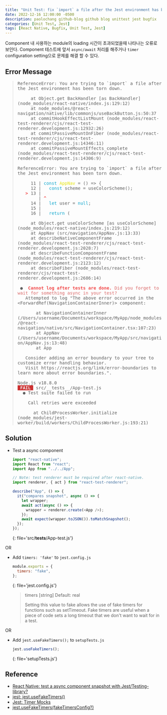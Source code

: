 ```yaml
---
title: "Unit Test: fix `import` a file after the Jest environment has been torn down"
date: 2022-12-16 12:00:00 -0500
description: paolochang github-blog github blog unittest jest bugfix
categories: [Unit Test, Jest]
tags: [React Native, Bugfix, Unit Test, Jest]
---
```


<style type='text/css'>
blockquote pre {
  overflow: auto !important;
  overflow-wrap: anywhere !important;
  white-space: pre-wrap;
}
[class*="keyword"] {
  color: #14A7CD;
}
[class*="classname"] {
  color: #E5E50E;
}
[class*="err_b"] {
  color: #F14B4C;
  font-weight: 600;
}
[class*="err_r"] {
  color: #DA6A6A;
}
[class*="fail"] {
  color: #F0F0F0;
  font-weight: 600;
  background-color: #CD3131;
}

</style>

Component 내 사용하는 module의 loading 시간이 초과되었을때 나타나는 오류로 보인다. Component 테스트에 앞서 `async/await` 처리를 해주거나 `timer` configuration setting으로 문제를 해결 할 수 있다.

## Error Message

> <pre>
> ReferenceError: You are trying to `import` a file after the Jest environment has been torn down.
> 
>      at Object.get BackHandler [as BackHandler] (node_modules/react-native/index.js:129:12)
>      at node_modules/@react-navigation/native/lib/commonjs/useBackButton.js:50:37
>      at commitHookEffectListMount (node_modules/react-test-renderer/cjs/react-test-renderer.development.js:12932:26)
>      at commitPassiveMountOnFiber (node_modules/react-test-renderer/cjs/react-test-renderer.development.js:14346:11)
>      at commitPassiveMountEffects_complete (node_modules/react-test-renderer/cjs/react-test-renderer.development.js:14306:9)
> 
> ReferenceError: You are trying to `import` a file after the Jest environment has been torn down.
> 
>      11 | <span class=keyword>const</span> <span class=classname>AppNav</span> = () => {
>      12 |   <span class=keyword>const</span> scheme = useColorScheme();
>    <span class=err_b>></span> 13 |
>         | <span class=err_b>^</span>
>      14 |   <span class=keyword>let</span> user = <span class=keyword>null</span>;
>      15 |
>      16 |   <span class=keyword>return</span> (
> 
>      at Object.get useColorScheme [as useColorScheme] (node_modules/react-native/index.js:219:12)
>      at AppNav (src/navigation/AppNav.js:13:33)
>      at describeNativeComponentFrame (node_modules/react-test-renderer/cjs/react-test-renderer.development.js:2028:7)
>      at describeFunctionComponentFrame (node_modules/react-test-renderer/cjs/react-test-renderer.development.js:2123:12)
>      at describeFiber (node_modules/react-test-renderer/cjs/react-test-renderer.development.js:2686:14)
> 
>  ●  <span class=err_r><strong class=err_b>Cannot log after tests are done.</strong> Did you forget to wait for something async in your test?</span>
>    Attempted to log "The above error occurred in the &lt;ForwardRef(NavigationContainerInner)&gt; component:
> 
>        at NavigationContainerInner (/Users/username/Documents/workspace/MyApp/node_modules/@react-navigation/native/src/NavigationContainer.tsx:107:23)
>        at AppNav (/Users/username/Documents/workspace/MyApp/src/navigation/AppNav.js:13:48)
>        at App
> 
>    Consider adding an error boundary to your tree to customize error handling behavior.
>    Visit https://reactjs.org/link/error-boundaries to learn more about error boundaries.".
> 
> Node.js v18.8.0
> <span class=fail> FAIL </span> src/__tests__/App-test.js
>   ● Test suite failed to run
> 
>     Call retries were exceeded
> 
>       at ChildProcessWorker.initialize (node_modules/jest-worker/build/workers/ChildProcessWorker.js:193:21)
> </pre>

## Solution

- Test a async component

  ```js
  import "react-native";
  import React from "react";
  import App from "../../App";

  // Note: test renderer must be required after react-native.
  import renderer, { act } from "react-test-renderer";

  describe("App", () => {
    it("compares snapshot", async () => {
      let wrapper;
      await act(async () => {
        wrapper = renderer.create(<App />);
      });
      await expect(wrapper.toJSON()).toMatchSnapshot();
    });
  });
  ```
  {: file='src/__tests__/App-test.js'}

OR

- Add `timers: 'fake'` to `jest.config.js`

  ```js
  module.exports = {
    timers: "fake",
  };
  ```
  {: file='jest.config.js'}

  > timers [string]
  > Default: real
  >
  > Setting this value to fake allows the use of fake timers for functions such as setTimeout. Fake timers are useful when a piece of code sets a long timeout that we don't want to wait for in a test.

OR

- Add `jest.useFakeTimers();` to `setupTests.js`

  ```js
  jest.useFakeTimers();
  ```
  {: file='setupTests.js'}

## Reference

- [React Native: test a async component snapshot with Jest/Testing-library?](https://stackoverflow.com/a/71163030)
- [jest: jest.useFakeTimers()](https://stackoverflow.com/a/57684999)
- [Jest: Timer Mocks](https://jestjs.io/docs/timer-mocks)
- [jest.useFakeTimers(fakeTimersConfig?)](https://jestjs.io/docs/jest-object#jestusefaketimersfaketimersconfig)
